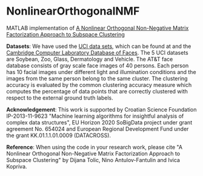 # NonlinearOrthogonalNMF

MATLAB implementation of <a href=https://arxiv.org/abs/1709.10323>A Nonlinear Orthogonal Non-Negative Matrix Factorization Approach to Subspace Clustering</a>

<b>Datasets</b>: We have used the <a href=http://archive.ics.uci.edu/ml/>UCI data sets</a>, which can be found at and the <a href=http://www.cl.cam.ac.uk/research/dtg/attarchive/facedatabase.html>Cambridge Computer Laboratory Database of Faces</a>. The 5 UCI datasets are Soybean, Zoo, Glass, Dermatology and Vehicle. The AT&T face database consists of gray scale face images of 40 persons. Each person has 10 facial images under different light and illumination conditions and the images from the same person belong to the same cluster. The clustering accuracy is evaluated by the common clustering accuracy measure which
computes the percentage of data points that are correctly clustered with respect to the external ground
truth labels. 

<b>Acknowledgement</b>: This work is supported by Croatian Science Foundation IP-2013-11-9623 "Machine learning
algorithms for insightful analysis of complex data structures", EU Horizon 2020
SoBigData project under grant agreement No. 654024 and European Regional Development Fund under the grant KK.01.1.1.01.0009 (DATACROSS).

<b>Reference</b>: When using the code in your research work, please cite "A Nonlinear Orthogonal Non-Negative Matrix Factorization Approach to Subspace Clustering" by Dijana Tolic, Nino Antulov-Fantulin and Ivica Kopriva.


